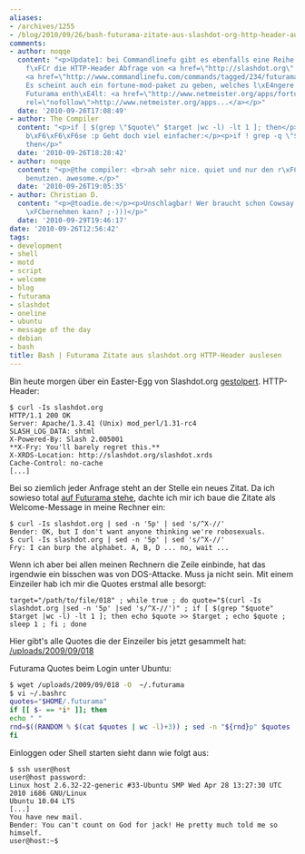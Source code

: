 ```yaml
---
aliases:
- /archives/1255
- /blog/2010/09/26/bash-futurama-zitate-aus-slashdot-org-http-header-auslesen
comments:
- author: noqqe
  content: "<p>Update1: bei Commandlinefu gibt es ebenfalls eine Reihe von L\xF6sungen
    f\xFCr die HTTP-Header Abfrage von <a href=\"http://slashdot.org\" rel=\"nofollow\">slashdot.org</a>:
    <a href=\"http://www.commandlinefu.com/commands/tagged/234/futurama\" rel=\"nofollow\">http://www.commandlinefu.com/c...</a></p><p>Update2:
    Es scheint auch ein fortune-mod-paket zu geben, welches l\xE4ngere Zitate von
    Futurama enth\xE4lt: <a href=\"http://www.netmeister.org/apps/fortune-mod-futurama-0.2.tar.gz\"
    rel=\"nofollow\">http://www.netmeister.org/apps...</a></p>"
  date: '2010-09-26T17:08:49'
- author: The Compiler
  content: "<p>if [ $(grep \"$quote\" $target |wc -l) -lt 1 ]; then</p><p>Das ist
    b\xF6\xF6\xF6se :p Geht doch viel einfacher:</p><p>if ! grep -q \"$quote\" \"$target\";
    then</p>"
  date: '2010-09-26T18:28:42'
- author: noqqe
  content: "<p>@the compiler: <br>ah sehr nice. quiet und nur den r\xFCckgabewert
    benutzen. awesome.</p>"
  date: '2010-09-26T19:05:35'
- author: Christian D.
  content: "<p>@toadie.de:</p><p>Unschlagbar! Wer braucht schon Cowsay wenn das Bender
    \xFCbernehmen kann? ;-)))</p>"
  date: '2010-09-29T19:46:17'
date: '2010-09-26T12:56:42'
tags:
- development
- shell
- motd
- script
- welcome
- blog
- futurama
- slashdot
- oneline
- ubuntu
- message of the day
- debian
- bash
title: Bash | Futurama Zitate aus slashdot.org HTTP-Header auslesen
---
```


Bin heute morgen über ein Easter-Egg von Slashdot.org
[gestolpert](http://www.eastereggs.svensoltmann.de/content/view/686/26/).
HTTP-Header:

```
$ curl -Is slashdot.org
HTTP/1.1 200 OK
Server: Apache/1.3.41 (Unix) mod_perl/1.31-rc4
SLASH_LOG_DATA: shtml
X-Powered-By: Slash 2.005001
**X-Fry: You'll barely regret this.**
X-XRDS-Location: http://slashdot.org/slashdot.xrds
Cache-Control: no-cache
[...]
```

Bei so ziemlich jeder Anfrage steht an der Stelle ein neues Zitat. Da ich
sowieso total [auf Futurama stehe](/archives/995), dachte ich mir ich baue
die Zitate als Welcome-Message in meine Rechner ein:

```
$ curl -Is slashdot.org | sed -n '5p' | sed 's/^X-//'
Bender: OK, but I don't want anyone thinking we're robosexuals.
$ curl -Is slashdot.org | sed -n '5p' | sed 's/^X-//'
Fry: I can burp the alphabet. A, B, D ... no, wait ...
```

Wenn ich aber bei allen meinen Rechnern die Zeile einbinde, hat das
irgendwie ein bisschen was von DOS-Attacke. Muss ja nicht sein. Mit einem
Einzeiler hab ich mir die Quotes erstmal alle besorgt:


    target="/path/to/file/018" ; while true ; do quote="$(curl -Is slashdot.org |sed -n '5p' |sed 's/^X-//')" ; if [ $(grep "$quote" $target |wc -l) -lt 1 ]; then echo $quote >> $target ; echo $quote ; sleep 1 ; fi ; done

Hier gibt's alle Quotes die der Einzeiler bis jetzt gesammelt hat:
[/uploads/2009/09/018](/uploads/2009/09/018)

Futurama Quotes beim Login unter Ubuntu:

``` bash
$ wget /uploads/2009/09/018 -O  ~/.futurama
$ vi ~/.bashrc
quotes="$HOME/.futurama"
if [[ $- == *i* ]]; then
echo " "
rnd=$((RANDOM % $(cat $quotes | wc -l)+3)) ; sed -n "${rnd}p" $quotes
fi
```

Einloggen oder Shell starten sieht dann wie folgt aus:

```
$ ssh user@host
user@host password:
Linux host 2.6.32-22-generic #33-Ubuntu SMP Wed Apr 28 13:27:30 UTC 2010 i686 GNU/Linux
Ubuntu 10.04 LTS
[...]
You have new mail.
Bender: You can't count on God for jack! He pretty much told me so himself.
user@host:~$
```